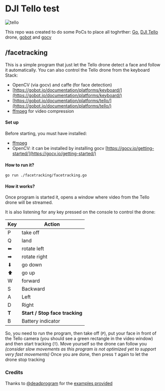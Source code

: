 # DJI Tello test

![tello](https://product4.djicdn.com/uploads/photos/33900/medium_851441d0-f0a6-4fbc-a94a-a8fddcac149f.jpg)

This repo was created to do some PoCs to place all toghrther: [Go](https://golang.org/), [DJI Tello](https://store.dji.com/product/tello) drone, [gobot](https://gobot.io/) and [gocv](https://gocv.io/)  
  
## /facetracking
This is a simple program that just let the Tello drone detect a face and follow it automatically. You can also control the Tello drone from the keyboard
Stack:
 - OpenCV (via gocv) and caffe (for face detection)
 - [https://gobot.io/documentation/platforms/keyboard/](https://gobot.io/documentation/platforms/keyboard/)
 - [https://gobot.io/documentation/platforms/tello/](https://gobot.io/documentation/platforms/tello/)
 - [ffmpeg](https://ffmpeg.org/) for video compression

#### Set up
Before starting, you must have installed:
 - [ffmpeg](https://ffmpeg.org/download.html)
 - OpenCV: it can be installed by installing gocv [https://gocv.io/getting-started/](https://gocv.io/getting-started/)

#### How to run it?
`go run ./facetracking/facetracking.go`

#### How it works?
Once program is started it, opens a window where video from the Tello drone will be streamed.

It is also listening for any key pressed on the console to control the drone:

| Key    |  Action   | 
|--------|-----------|
| P | take off | 
| Q | land |
| ⬅ | rotate left | 
| ➡ | rotate right |
| ⬇ | go down |
| ⬆︎️ | go up |
| W | forward |
| S | Backward |
| A | Left |
| D | Right |
| **T** | **Start / Stop face tracking** |
| B | Battery indicator| 

So, you need to run the program, then take off (`P`), put your face in front of the Tello camera (you should see a green rectangle in the video window) and then start tracking (`T`). Move yourself so the drone can follow you _(consider slow movements as this program is not optimized yet to support very fast movements)_
Once you are done, then press `T` again to let the drone stop tracking

### Credits
Thanks to [@deadprogram](https://github.com/deadprogram) for the [examples provided](https://github.com/hybridgroup/gobot/tree/master/examples)
